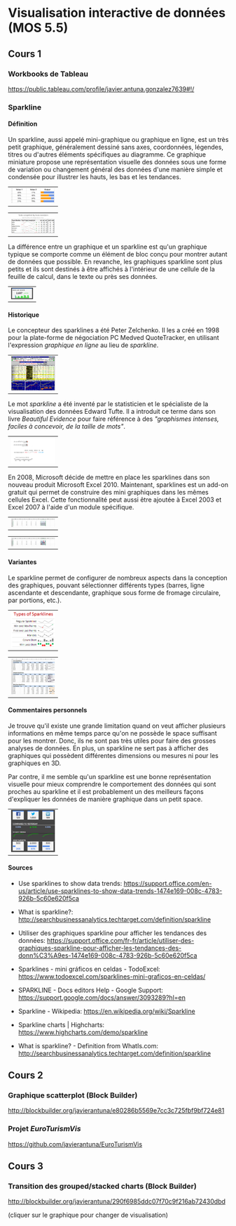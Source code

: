 # Visualisation interactive de données (MOS 5.5)

## Cours 1

### Workbooks de Tableau

https://public.tableau.com/profile/javier.antuna.gonzalez7639#!/

### Sparkline

#### Définition

Un sparkline, aussi appelé mini-graphique ou graphique en ligne, est un très petit graphique, généralement dessiné sans axes, coordonnées, légendes, titres ou d'autres éléments spécifiques au diagramme. Ce graphique miniature propose une représentation visuelle des données sous une forme de variation ou changement général des données d'une manière simple et condensée pour illustrer les hauts, les bas et les tendances.

<table border="0">
  <tr>
    <td>
      <img src="img/bar3.jpg" style="width: 100px;">
    </td>
  </tr>
</table>

<table border="0">
  <tr>
    <td>
      <img src="img/introduction-to-excel-sparklines.png" style="width: 100px;">
    </td>
  </tr>
</table>

La différence entre un graphique et un sparkline est qu'un graphique typique se comporte comme un élément de bloc conçu pour montrer autant de données que possible. En revanche, les graphiques sparkline sont plus petits et ils sont destinés à être affichés à l'intérieur de une cellule de la feuille de calcul, dans le texte ou près ses données.

<table border="0">
  <tr>
    <td>
      <img src="img/dashboard_example1.jpg" style="width: 50px;">
    </td>
  </tr>
</table>

#### Historique

Le concepteur des sparklines a été Peter Zelchenko. Il les a créé en 1998 pour la plate-forme de négociation PC Medved QuoteTracker, en utilisant l'expression *graphique en ligne* au lieu de *sparkline*.

<table border="0">
  <tr>
    <td>
      <img src="img/mainshot.gif" style="width: 100px;">
    </td>
  </tr>
</table>

Le mot *sparkline* a été inventé par le statisticien et le spécialiste de la visualisation des données Edward Tufte. Il a introduit ce terme dans son livre *Beautiful Evidence* pour faire référence à des *"graphismes intenses, faciles à concevoir, de la taille de mots"*.

<table border="0">
  <tr>
    <td>
      <img src="img/sparkline-example.jpg" style="width: 100px;">
    </td>
  </tr>
</table>

En 2008, Microsoft décide de mettre en place les sparklines dans son nouveau produit Microsoft Excel 2010. Maintenant, sparklines est un add-on gratuit qui permet de construire des mini graphiques dans les mêmes cellules Excel. Cette fonctionnalité peut aussi être ajoutée à Excel 2003 et Excel 2007 à l'aide d'un module spécifique.

<table border="0">
  <tr>
    <td>
      <img src="img/highest-lowest-points.png" style="width: 100px;">
    </td>
  </tr>
</table>

<table border="0">
  <tr>
    <td>
      <img src="img/column-sparklines.png" style="width: 100px;">
    </td>
  </tr>
</table>

#### Variantes

Le sparkline permet de configurer de nombreux aspects dans la conception des graphiques, pouvant sélectionner différents types (barres, ligne ascendante et descendante, graphique sous forme de fromage circulaire, par portions, etc.).

<table border="0">
  <tr>
    <td>
      <img src="img/types-of-sparklines-excel-2010.png" style="width: 100px;">
    </td>
  </tr>
</table>

<table border="0">
  <tr>
    <td>
      <img src="img/423073.image0.jpg" style="width: 100px;">
    </td>
  </tr>
</table>

#### Commentaires personnels

Je trouve qu'il existe une grande limitation quand on veut afficher plusieurs informations en même temps parce qu'on ne possède le space suffisant pour les montrer. Donc, ils ne sont pas très utiles pour faire des grosses analyses de données. En plus, un sparkline ne sert pas à afficher des graphiques qui possèdent différentes dimensions ou mesures ni pour les graphiques en 3D.

Par contre, il me semble qu'un sparkline est une bonne représentation visuelle pour mieux comprendre le comportement des données qui sont proches au sparkline et il est probablement un des meilleurs façons d'expliquer les données de manière graphique dans un petit space.

<table border="0">
  <tr>
    <td>
      <img src="img/dashboard_example2.jpg" style="width: 100px;">
    </td>
  </tr>
</table>

#### Sources

* Use sparklines to show data trends: https://support.office.com/en-us/article/use-sparklines-to-show-data-trends-1474e169-008c-4783-926b-5c60e620f5ca

* What is sparkline?: http://searchbusinessanalytics.techtarget.com/definition/sparkline

* Utiliser des graphiques sparkline pour afficher les tendances des données: https://support.office.com/fr-fr/article/utiliser-des-graphiques-sparkline-pour-afficher-les-tendances-des-donn%C3%A9es-1474e169-008c-4783-926b-5c60e620f5ca

* Sparklines - mini gráficos en celdas - TodoExcel: https://www.todoexcel.com/sparklines-mini-graficos-en-celdas/

* SPARKLINE - Docs editors Help - Google Support: https://support.google.com/docs/answer/3093289?hl=en

* Sparkline - Wikipedia: https://en.wikipedia.org/wiki/Sparkline

* Sparkline charts | Highcharts: https://www.highcharts.com/demo/sparkline

* What is sparkline? - Definition from WhatIs.com: http://searchbusinessanalytics.techtarget.com/definition/sparkline


## Cours 2

### Graphique scatterplot (Block Builder)

http://blockbuilder.org/javierantuna/e80286b5569e7cc3c725fbf9bf724e81

### Projet *EuroTurismVis*

https://github.com/javierantuna/EuroTurismVis


## Cours 3

### Transition des grouped/stacked charts (Block Builder)

http://blockbuilder.org/javierantuna/290f6985ddc07f70c9f216ab72430dbd

(cliquer sur le graphique pour changer de visualisation)

